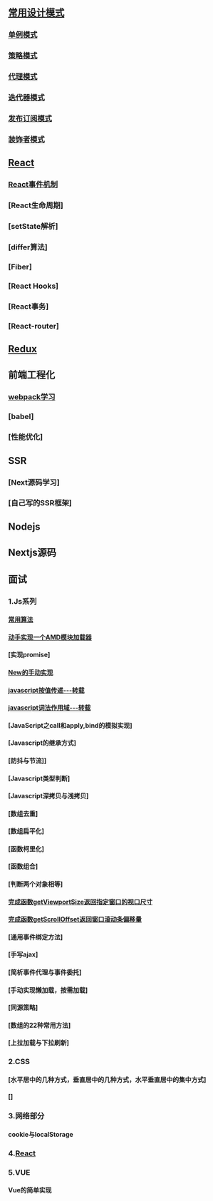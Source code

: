 ## [常用设计模式](https://github.com/ClimbYU/design-patterns)
 ### [单例模式](https://github.com/ClimbYU/design-patterns/blob/master/Singleton.html)
 ### [策略模式](https://github.com/ClimbYU/design-patterns/blob/master/Strategy.html)
 ### [代理模式](https://github.com/ClimbYU/design-patterns/blob/master/Proxy.html)
 ### [迭代器模式](https://github.com/ClimbYU/design-patterns/blob/master/Iterator.html)
 ### [发布订阅模式](https://github.com/ClimbYU/design-patterns/blob/master/publish-subscription.html)
 ### [装饰者模式](https://github.com/ClimbYU/design-patterns/blob/master/decorator.html)

## [React](https://github.com/ClimbYU/react-core-learn)
 ### [React事件机制](https://github.com/ClimbYU/react-core-learn/issues)
 ### [React生命周期]
 ### [setState解析]
 ### [differ算法]
 ### [Fiber]
 ### [React Hooks]
 ### [React事务]
 ### [React-router]

## [Redux](https://github.com/ClimbYU/learn-redux)

## 前端工程化
 ### [webpack学习](https://github.com/ClimbYU/webpacklearn)
 ### [babel]
 ### [性能优化]

## SSR
 ### [Next源码学习]
 ### [自己写的SSR框架]

## Nodejs

## Nextjs源码

## 面试
### 1.Js系列
   #### [常用算法](https://github.com/ClimbYU/blog/issues/1)
   #### [动手实现一个AMD模块加载器](https://github.com/huruji/blog/issues/13)
   #### [实现promise]
   #### [New的手动实现](https://github.com/ClimbYU/blog/issues/3)
   #### [javascript按值传递---转载](https://github.com/mqyqingfeng/Blog/issues/10)
   #### [javascript词法作用域---转载](https://github.com/mqyqingfeng/Blog/issues/3)
   #### [JavaScript之call和apply,bind的模拟实现]
   #### [Javascript的继承方式]
   #### [防抖与节流]]
   #### [Javascript类型判断]
   #### [Javascript深拷贝与浅拷贝]
   #### [数组去重]
   #### [数组扁平化]
   #### [函数柯里化]
   #### [函数组合]
   #### [判断两个对象相等]
   #### [完成函数getViewportSize返回指定窗口的视口尺寸](https://github.com/qiu-deqing/FE-interview#%E5%AE%8C%E6%88%90%E5%87%BD%E6%95%B0getviewportsize%E8%BF%94%E5%9B%9E%E6%8C%87%E5%AE%9A%E7%AA%97%E5%8F%A3%E7%9A%84%E8%A7%86%E5%8F%A3%E5%B0%BA%E5%AF%B8)
   #### [完成函数getScrollOffset返回窗口滚动条偏移量](https://github.com/qiu-deqing/FE-interview#%E5%AE%8C%E6%88%90%E5%87%BD%E6%95%B0getscrolloffset%E8%BF%94%E5%9B%9E%E7%AA%97%E5%8F%A3%E6%BB%9A%E5%8A%A8%E6%9D%A1%E5%81%8F%E7%A7%BB%E9%87%8F)
   #### [通用事件绑定方法]
   #### [手写ajax]
   #### [简析事件代理与事件委托]
   #### [手动实现懒加载，按需加载]
   #### [同源策略]
   #### [数组的22种常用方法]
   #### [上拉加载与下拉刷新]
### 2.CSS
   #### [水平居中的几种方式，垂直居中的几种方式，水平垂直居中的集中方式]
   #### []
### 3.网络部分
  #### cookie与localStorage
### 4.[React](https://github.com/wx-chevalier/Web-Series/tree/master/React)
### 5.VUE
   #### Vue的简单实现

 
